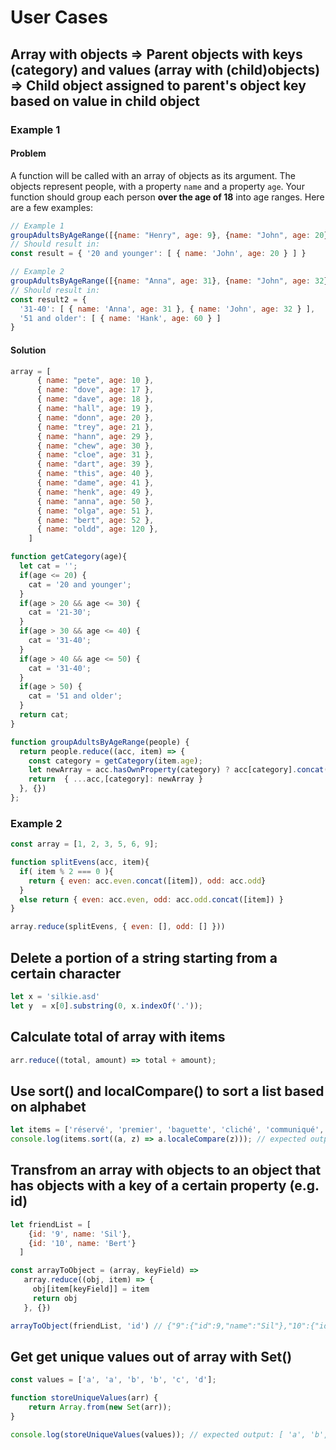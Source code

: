 # User Cases
## Array with objects =>  Parent objects with keys (category) and values (array with (child)objects) => Child object assigned to parent's object key based on value in child object

### Example 1
#### Problem
A function will be called with an array of objects as its argument. The objects represent people, with a property `name` and a property `age`. Your function should group each person **over the age of 18** into age ranges. Here are a few examples:

  ```js
  // Example 1
  groupAdultsByAgeRange([{name: "Henry", age: 9}, {name: "John", age: 20}])
  // Should result in:
  const result = { '20 and younger': [ { name: 'John', age: 20 } ] }

  // Example 2
  groupAdultsByAgeRange([{name: "Anna", age: 31}, {name: "John", age: 32}, {name: "Hank", age: 60}])
  // Should result in:
  const result2 = {
    '31-40': [ { name: 'Anna', age: 31 }, { name: 'John', age: 32 } ],
    '51 and older': [ { name: 'Hank', age: 60 } ]
  }
  ```

#### Solution
```js
array = [
      { name: "pete", age: 10 },
      { name: "dove", age: 17 },
      { name: "dave", age: 18 },
      { name: "hall", age: 19 },
      { name: "donn", age: 20 },
      { name: "trey", age: 21 },
      { name: "hann", age: 29 },
      { name: "chew", age: 30 },
      { name: "cloe", age: 31 },
      { name: "dart", age: 39 },
      { name: "this", age: 40 },
      { name: "dame", age: 41 },
      { name: "henk", age: 49 },
      { name: "anna", age: 50 },
      { name: "olga", age: 51 },
      { name: "bert", age: 52 },
      { name: "oldd", age: 120 },
    ]

function getCategory(age){
  let cat = '';
  if(age <= 20) {
    cat = '20 and younger';
  }
  if(age > 20 && age <= 30) {
    cat = '21-30';
  }
  if(age > 30 && age <= 40) {
    cat = '31-40';
  }
  if(age > 40 && age <= 50) {
    cat = '31-40';
  }
  if(age > 50) {
    cat = '51 and older';
  }
  return cat;
}

function groupAdultsByAgeRange(people) {
  return people.reduce((acc, item) => {
    const category = getCategory(item.age);
    let newArray = acc.hasOwnProperty(category) ? acc[category].concat(item): [].concat(item);
    return  { ...acc,[category]: newArray }
  }, {})
};
```

### Example 2
```js
const array = [1, 2, 3, 5, 6, 9];

function splitEvens(acc, item){
  if( item % 2 === 0 ){
    return { even: acc.even.concat([item]), odd: acc.odd}
  }
  else return { even: acc.even, odd: acc.odd.concat([item]) }
}

array.reduce(splitEvens, { even: [], odd: [] }))
```

## Delete a portion of a string starting from a certain character
```javascript
let x = 'silkie.asd'
let y  = x[0].substring(0, x.indexOf('.'));
```

## Calculate total of array with items
```js
arr.reduce((total, amount) => total + amount);
```

## Use sort() and localCompare() to sort a list based on alphabet
```javascript
let items = ['réservé', 'premier', 'baguette', 'cliché', 'communiqué', 'café', 'adieu'];
console.log(items.sort((a, z) => a.localeCompare(z))); // expected output: ['adieu', 'baguette', 'café', 'cliché', 'communiqué', 'premier', 'réservé']
```


## Transfrom an array with objects to an object that has objects with a key of a certain property (e.g. id)
```javascript
let friendList = [
  	{id: '9', name: 'Sil'},
  	{id: '10', name: 'Bert'}
  ]

const arrayToObject = (array, keyField) =>
   array.reduce((obj, item) => {
     obj[item[keyField]] = item
     return obj
   }, {})

arrayToObject(friendList, 'id') // {"9":{"id":9,"name":"Sil"},"10":{"id":10,"name":"Bert"}}
```

## Get get unique values out of array with Set()
```javascript
const values = ['a', 'a', 'b', 'b', 'c', 'd'];

function storeUniqueValues(arr) {
    return Array.from(new Set(arr));
}

console.log(storeUniqueValues(values)); // expected output: [ 'a', 'b', 'c', 'e' ]
```


